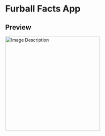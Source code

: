 # Furball Facts App

## Preview

<img src="https://github.com/fredrikvalset/Furball-Facts-Android/assets/150116842/c2ae4123-1ced-4f28-bdc5-60ee28fd15e5" alt="Image Description" width="300" >


